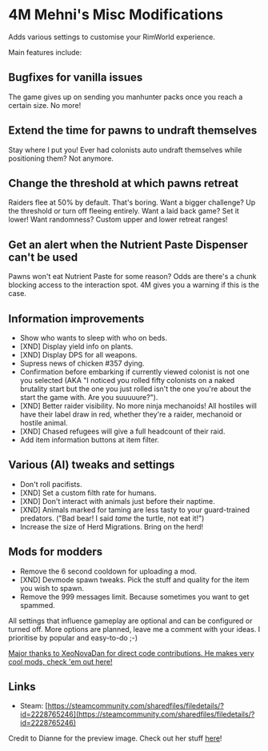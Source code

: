 # 4M Mehni's Misc Modifications

Adds various settings to customise your RimWorld experience.

Main features include:

## Bugfixes for vanilla issues

The game gives up on sending you manhunter packs once you reach a certain size. No more!

## Extend the time for pawns to undraft themselves

Stay where I put you!
Ever had colonists auto undraft themselves while positioning them? Not anymore.

## Change the threshold at which pawns retreat

Raiders flee at 50% by default. That's boring. Want a bigger challenge? Up the threshold or turn off fleeing entirely. Want a laid back game? Set it lower! Want randomness? Custom upper and lower retreat ranges!

## Get an alert when the Nutrient Paste Dispenser can't be used
Pawns won't eat Nutrient Paste for some reason? Odds are there's a chunk blocking access to the interaction spot. 4M gives you a warning if this is the case.

## Information improvements

- Show who wants to sleep with who on beds.
- [XND] Display yield info on plants.
- [XND] Display DPS for all weapons.
- Supress news of chicken #357 dying.
- Confirmation before embarking if currently viewed colonist is not one you selected (AKA "I noticed you rolled fifty colonists on a naked brutality start but the one you just rolled isn't the one you're about the start the game with. Are you suuuuure?").
- [XND] Better raider visibility. No more ninja mechanoids! All hostiles will have their label draw in red, whether they're a raider, mechanoid or hostile animal.
- [XND] Chased refugees will give a full headcount of their raid.
- Add item information buttons at item filter.

## Various (AI) tweaks and settings

- Don't roll pacifists.
- [XND] Set a custom filth rate for humans.
- [XND] Don't interact with animals just before their naptime.
- [XND] Animals marked for taming are less tasty to your guard-trained predators. ("Bad bear! I said *tame* the turtle, not eat it!")
- Increase the size of Herd Migrations. Bring on the herd!

## Mods for modders

- Remove the 6 second cooldown for uploading a mod.
- [XND] Devmode spawn tweaks. Pick the stuff and quality for the item you wish to spawn.
- Remove the 999 messages limit. Because sometimes you want to get spammed.

All settings that influence gameplay are optional and can be configured or turned off. More options are planned, leave me a comment with your ideas. I prioritise by popular and easy-to-do ;-)

[Major thanks to XeoNovaDan for direct code contributions. He makes very cool mods, check 'em out here!](https://steamcommunity.com/profiles/76561198168346339/myworkshopfiles/?appid=294100&p=1&numperpage=30)

## Links

- Steam: [https://steamcommunity.com/sharedfiles/filedetails/?id=2228765246](https://steamcommunity.com/sharedfiles/filedetails/?id=2228765246)

Credit to Dianne for the preview image. Check out her stuff [here](https://steamcommunity.com/id/diannetea/myworkshopfiles/?appid=294100)!